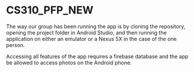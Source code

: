 # CS310_PFP_NEW

The way our group has been running the app is by cloning the repository, opening the project folder in Android Studio, and then running the application on either an emulator or a Nexus 5X in the case of the one person.

Accessing all features of the app requires a firebase database and the app be allowed to access photos on the Android phone.
